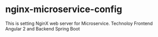 # nginx-microservice-config
This is setting NginX web server for Microservice. Technoloy Frontend Angular 2 and Backend Spring Boot
